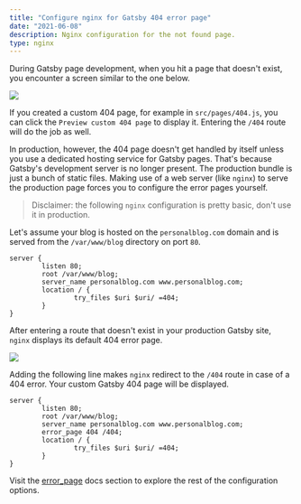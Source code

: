 ```yaml
---
title: "Configure nginx for Gatsby 404 error page"
date: "2021-06-08"
description: Nginx configuration for the not found page.
type: nginx
---
```


During Gatsby page development, when you hit a page that doesn't exist, you encounter a screen similar to the one below.

![](/gatsby-404-nginx-development.png)

If you created a custom 404 page, for example in `src/pages/404.js`, you can click the `Preview custom 404 page` to display it.
Entering the `/404` route will do the job as well.

In production, however, the 404 page doesn't get handled by itself unless you use a dedicated hosting service for Gatsby pages.
That's because Gatsby's development server is no longer present.
The production bundle is just a bunch of static files.
Making use of a web server (like `nginx`) to serve the production page forces you to configure the error pages yourself.

> Disclaimer: the following `nginx` configuration is pretty basic, don't use it in production.

Let's assume your blog is hosted on the `personalblog.com` domain and is served from the `/var/www/blog` directory on port `80`.

```nginx
server {
        listen 80;
        root /var/www/blog;
        server_name personalblog.com www.personalblog.com;
        location / {
                try_files $uri $uri/ =404;
        }
}
```

After entering a route that doesn't exist in your production Gatsby site, `nginx` displays its default 404 error page.

![](/gatsby-404-nginx-production.png)

Adding the following line makes `nginx` redirect to the `/404` route in case of a 404 error.
Your custom Gatsby 404 page will be displayed.

```nginx{5}
server {
        listen 80;
        root /var/www/blog;
        server_name personalblog.com www.personalblog.com;
        error_page 404 /404;
        location / {
                try_files $uri $uri/ =404;
        }
}
```

Visit the [error_page](https://nginx.org/en/docs/http/ngx_http_core_module.html#error_page) docs section to explore the rest of the configuration options.
